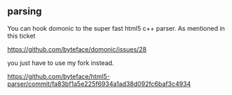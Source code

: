 ## parsing

You can hook domonic to the super fast html5 c++ parser. As mentioned in this ticket

https://github.com/byteface/domonic/issues/28

you just have to use my fork instead.

https://github.com/byteface/html5-parser/commit/fa83bf1a5e225f6934a1ad38d092fc6baf3c4934

